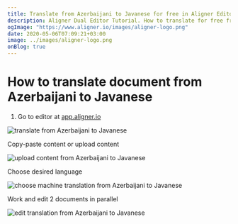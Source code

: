 ```yaml
---
title: Translate from Azerbaijani to Javanese for free in Aligner Editor
description: Aligner Dual Editor Tutorial. How to translate for free from Azerbaijani to Javanese. Aligner is multilingual document management platform. 
ogImage: "https://www.aligner.io/images/aligner-logo.png"
date: 2020-05-06T07:09:21+03:00
image: ../images/aligner-logo.png
onBlog: true
---
```


# How to translate document from Azerbaijani to Javanese

1. Go to editor at [app.aligner.io](https://app.aligner.io "Aligner App web page")

![translate from Azerbaijani to Javanese](../aligner-blank-editor.png "translate from Azerbaijani to Javanese")

Copy-paste content or upload content

![upload content from Azerbaijani to Javanese](../aligner-uploaded-document.png "upload content from Azerbaijani to Javanese")

Choose desired language

![choose machine translation from Azerbaijani to Javanese](../aligner-language-dropdown.png "choose machine translation from Azerbaijani to Javanese")

Work and edit 2 documents in parallel

![edit translation from Azerbaijani to Javanese](../aligner-double-sitded-editor.png "edit translation from Azerbaijani to Javanese")

